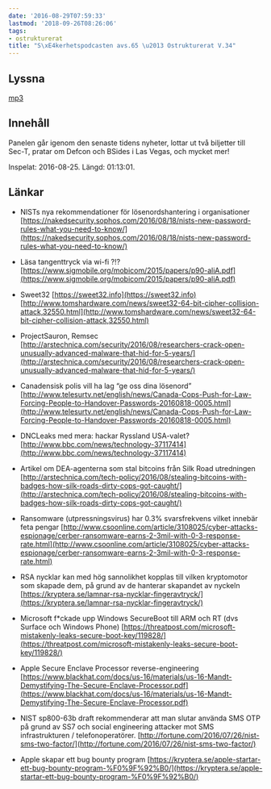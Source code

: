 ```yaml
---
date: '2016-08-29T07:59:33'
lastmod: '2018-09-26T08:26:06'
tags:
- ostrukturerat
title: "S\xE4kerhetspodcasten avs.65 \u2013 Ostrukturerat V.34"
---
```

## Lyssna

[mp3](http://traffic.libsyn.com/sakerhetspodcasten/Ostrukturerat_v34-2016.mp3)

## Innehåll

Panelen går igenom den senaste tidens nyheter, lottar ut två biljetter till Sec-T,
pratar om Defcon och BSides i Las Vegas, och mycket mer!

Inspelat: 2016-08-25. Längd: 01:13:01.

## Länkar



* NISTs nya rekommendationer för lösenordshantering i organisationer [https://nakedsecurity.sophos.com/2016/08/18/nists-new-password-rules-what-you-need-to-know/](https://nakedsecurity.sophos.com/2016/08/18/nists-new-password-rules-what-you-need-to-know/)




* Läsa tangenttryck via wi-fi ?!? [https://www.sigmobile.org/mobicom/2015/papers/p90-aliA.pdf](https://www.sigmobile.org/mobicom/2015/papers/p90-aliA.pdf)




* Sweet32 [https://sweet32.info](https://sweet32.info)  [http://www.tomshardware.com/news/sweet32-64-bit-cipher-collision-attack,32550.html](http://www.tomshardware.com/news/sweet32-64-bit-cipher-collision-attack,32550.html)




* ProjectSauron, Remsec [http://arstechnica.com/security/2016/08/researchers-crack-open-unusually-advanced-malware-that-hid-for-5-years/](http://arstechnica.com/security/2016/08/researchers-crack-open-unusually-advanced-malware-that-hid-for-5-years/)




* Canadensisk polis vill ha lag “ge oss dina lösenord” [http://www.telesurtv.net/english/news/Canada-Cops-Push-for-Law-Forcing-People-to-Handover-Passwords-20160818-0005.html](http://www.telesurtv.net/english/news/Canada-Cops-Push-for-Law-Forcing-People-to-Handover-Passwords-20160818-0005.html)




* DNCLeaks med mera: hackar Ryssland USA-valet? [http://www.bbc.com/news/technology-37117414](http://www.bbc.com/news/technology-37117414)




* Artikel om DEA-agenterna som stal bitcoins från Silk Road utredningen [http://arstechnica.com/tech-policy/2016/08/stealing-bitcoins-with-badges-how-silk-roads-dirty-cops-got-caught/](http://arstechnica.com/tech-policy/2016/08/stealing-bitcoins-with-badges-how-silk-roads-dirty-cops-got-caught/)




* Ransomware (utpressningsvirus) har 0.3% svarsfrekvens vilket innebär feta pengar [http://www.csoonline.com/article/3108025/cyber-attacks-espionage/cerber-ransomware-earns-2-3mil-with-0-3-response-rate.html](http://www.csoonline.com/article/3108025/cyber-attacks-espionage/cerber-ransomware-earns-2-3mil-with-0-3-response-rate.html)




* RSA nycklar kan med hög sannolikhet kopplas till vilken kryptomotor som skapade dem, på grund av de hanterar skapandet av nyckeln [https://kryptera.se/lamnar-rsa-nycklar-fingeravtryck/](https://kryptera.se/lamnar-rsa-nycklar-fingeravtryck/)




* Microsoft f*ckade upp Windows SecureBoot till ARM och RT (dvs Surface och Windows Phone) [https://threatpost.com/microsoft-mistakenly-leaks-secure-boot-key/119828/](https://threatpost.com/microsoft-mistakenly-leaks-secure-boot-key/119828/)




* Apple Secure Enclave Processor reverse-engineering [https://www.blackhat.com/docs/us-16/materials/us-16-Mandt-Demystifying-The-Secure-Enclave-Processor.pdf](https://www.blackhat.com/docs/us-16/materials/us-16-Mandt-Demystifying-The-Secure-Enclave-Processor.pdf)




* NIST sp800-63b draft rekommenderar att man slutar använda SMS OTP på grund av SS7 och social engineering attacker mot SMS infrastrukturen / telefonoperatörer. [http://fortune.com/2016/07/26/nist-sms-two-factor/](http://fortune.com/2016/07/26/nist-sms-two-factor/)





* Apple skapar ett bug bounty program [https://kryptera.se/apple-startar-ett-bug-bounty-program-%F0%9F%92%B0/](https://kryptera.se/apple-startar-ett-bug-bounty-program-%F0%9F%92%B0/)




